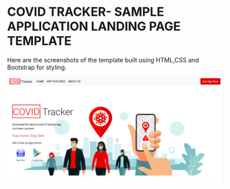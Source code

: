 # COVID TRACKER- SAMPLE APPLICATION LANDING PAGE TEMPLATE

Here are the screenshots of the template built using HTML,CSS and Bootstrap for styling.

![HOMEPAGE](https://github.com/suhasholla3/Bootstrap-templates/blob/master/App%20Landing%20page/covid19AppLandingTemplate/ScreenShots/covid1.png?raw=true)
